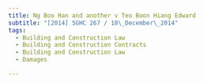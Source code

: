 ```yaml
---
title: Ng Boo Han and another v Teo Boon Hiang Edward 
subtitle: "[2014] SGHC 267 / 18\_December\_2014"
tags:
  - Building and Construction Law
  - Building and Construction Contracts
  - Building and Construction Law
  - Damages

---
```


